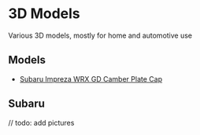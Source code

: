 # 3D Models

Various 3D models, mostly for home and automotive use

## Models
* [Subaru Impreza WRX GD Camber Plate Cap](#subaru)


## Subaru
// todo: add pictures 
